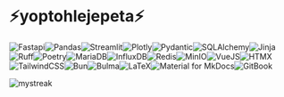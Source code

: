# ⚡**yoptohlejepeta**⚡

![Fastapi](https://img.shields.io/badge/FastAPI-009688?style=for-the-badge&logo=fastapi&logoColor=white)![Pandas](https://img.shields.io/badge/pandas-150458?style=for-the-badge&logo=pandas&logoColor=white)![Streamlit](https://img.shields.io/badge/Streamlit-FF4B4B?style=for-the-badge&logo=Streamlit&logoColor=white)![Plotly](https://img.shields.io/badge/Plotly-3F4F75?style=for-the-badge&logo=plotly&logoColor=white)![Pydantic](https://img.shields.io/badge/Pydantic-E92063?style=for-the-badge&logo=pydantic&logoColor=white)![SQLAlchemy](https://img.shields.io/badge/sqlalchemy-D71F00?style=for-the-badge&logo=sqlalchemy&logoColor=white)![Jinja](https://img.shields.io/badge/jinja-B41717?style=for-the-badge&logo=jinja&logoColor=black)![Ruff](https://img.shields.io/badge/ruff-%23D7FF64.svg?style=for-the-badge&logo=ruff&logoColor=black)![Poetry](https://img.shields.io/badge/poetry-%2360A5FA.svg?style=for-the-badge&logo=poetry&logoColor=white)![MariaDB](https://img.shields.io/badge/MariaDB-003545?style=for-the-badge&logo=mariadb&logoColor=white)![InfluxDB](https://img.shields.io/badge/InfluxDB-22ADF6?style=for-the-badge&logo=InfluxDB&logoColor=white)![Redis](https://img.shields.io/badge/redis-%23DD0031.svg?style=for-the-badge&logo=redis&logoColor=white)![MinIO](https://img.shields.io/badge/minio-C72E49?style=for-the-badge&logo=minio&logoColor=white)![VueJS](https://img.shields.io/badge/vuejs-%2335495e.svg?style=for-the-badge&logo=vuedotjs&logoColor=%4FC08D)![HTMX](https://img.shields.io/badge/%3C/%3E%20htmx-3366CC?style=for-the-badge&logo=mysl&logoColor=white)![TailwindCSS](https://img.shields.io/badge/tailwindcss-%2306B6D4.svg?style=for-the-badge&logo=tailwind-css&logoColor=white)![Bun](https://img.shields.io/badge/Bun-%23000000.svg?style=for-the-badge&logo=bun&logoColor=white)![Bulma](https://img.shields.io/badge/Bulma-00D1B2?style=for-the-badge&logo=bulma&logoColor=white)![LaTeX](https://img.shields.io/badge/latex-%23008080.svg?style=for-the-badge&logo=latex&logoColor=white)![Material for MkDocs](https://img.shields.io/badge/Material_for_MkDocs-526CFE?style=for-the-badge&logo=MaterialForMkDocs&logoColor=white)![GitBook](https://img.shields.io/badge/gitbook-%23BBDDE5.svg?style=for-the-badge&logo=gitbook&logoColor=black)

<img src="https://github-readme-streak-stats.herokuapp.com/?user=yoptohlejepeta&theme=dracula" alt="mystreak"/>
